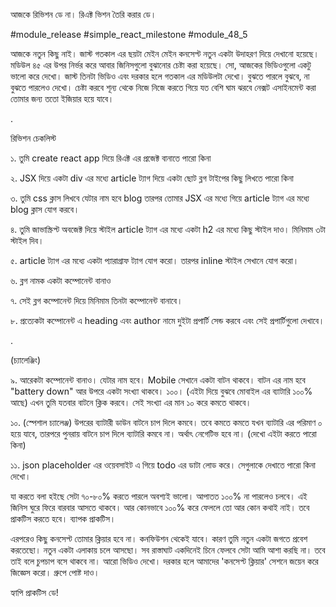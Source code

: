 আজকে রিভিশন ডে না। রিএক্ট ভিশন তৈরি করার ডে। 

#module_release #simple_react_milestone #module_48_5

আজকে নতুন কিছু নাই। জাস্ট গতকাল এর ছয়টা মেইন মেইন কনসেপ্ট নতুন একটা উদাহরণ দিয়ে দেখানো হয়েছে। মডিউল ৪৫ এর উপর নির্ভর করে আবার জিনিসগুলো বুঝানোর চেষ্টা করা হয়েছে। সো, আজকের ভিডিওগুলো একটু ভালো করে দেখো। জাস্ট তিনটা ভিডিও এবং দরকার হলে গতকাল এর মডিউলটা দেখো। বুঝতে পারলে বুঝবে, না বুঝতে পারলেও দেখো। চেষ্টা করবে শূন্য থেকে নিজে নিজে করতে গিয়ে যত বেশি ঘাম ঝরবে নেক্সট এসাইনমেন্ট করা তোমার জন্য ততো ইজিয়ার হয়ে যাবে। 



.

রিভিশন চেকলিস্ট 

১. তুমি create react app দিয়ে রিএক্ট এর প্রজেক্ট বানাতে পারো কিনা 

২. JSX দিয়ে একটা div এর মধ্যে article ট্যাগ দিয়ে একটা ছোট ব্লগ টাইপের কিছু লিখতে পারো কিনা 

৩. তুমি css ক্লাস লিখবে যেটার নাম হবে blog তারপর তোমার JSX এর মধ্যে গিয়ে article ট্যাগ এর মধ্যে blog ক্লাস যোগ করবে। 

৪. তুমি জাভাস্ক্রিপ্ট অবজেক্ট দিয়ে স্টাইল article ট্যাগ এর মধ্যে একটা h2 এর মধ্যে কিছু স্টাইল দাও। মিনিমাম ৩টা স্টাইল দিব। 

৫. article ট্যাগ এর মধ্যে একটা প্যারাগ্রাফ ট্যাগ যোগ করো। তারপর inline স্টাইল সেখানে যোগ করো। 

৬. ব্লগ নামক একটা কম্পোনেন্ট বানাও

৭. সেই ব্লগ কম্পোনেন্ট দিয়ে মিনিমাম তিনটা কম্পোনেন্ট বানাবে। 

৮. প্রত্যেকটা কম্পোনেন্ট এ heading এবং author নামে দুইটা প্রপার্টি সেন্ড করবে এবং সেই প্রপার্টিগুলো দেখাবে। 

.

(চ্যালেঞ্জিং)

৯. আরেকটা কম্পোনেন্ট বানাও। যেটার নাম হবে। Mobile সেখানে একটা বাটন থাকবে। বাটন এর নাম হবে "battery down" আর উপরে একটা সংখ্যা থাকবে। ১০০। (এইটা দিয়ে বুঝবে মোবাইল এর ব্যাটারি ১০০% আছে) এখন তুমি যতবার বাটনে ক্লিক করবে। সেই সংখ্যা এর মান ১০ করে কমতে থাকবে। 

১০. (স্পেশাল চ্যালেঞ্জ) উপরের ব্যাটারী ডাউন বাটনে চাপ দিলে কমবে। তবে কমতে কমতে যখন ব্যাটারি এর পরিমাণ ০ হয়ে যাবে, তারপরে পুনরায় বাটনে চাপ দিলে ব্যাটারি কমবে না। অর্থাৎ নেগেটিভ হবে না। (দেখো এইটা করতে পারো কিনা)

১১. json placeholder এর ওয়েবসাইট এ গিয়ে todo এর ডাটা লোড করে। সেগুলাকে দেখাতে পারো কিনা দেখো। 





যা করতে বলা হইছে সেটা ৭০-৮০% করতে পারলে অবশ্যই ভালো। আপাতত ১০০% না পারলেও চলবে। এই জিনিস ঘুরে ফিরে বারবার আসতে থাকবে। আর কোনভাবে ১০০% করে ফেললে তো আর কোন কথাই নাই। তবে প্রাকটিস করতে হবে। ব্যাপক প্রাকটিস। 

 



এরপরেও কিছু কনসেপ্ট তোমার ক্লিয়ার হবে না। কনফিউশন থেকেই যাবে। কারণ তুমি নতুন একটা জগতে প্রবেশ করতেছো। নতুন একটা এলাকায় চলে আসছো। সব রাস্তাঘাট একদিনেই চিনে ফেলবে সেটা আমি আশা করছি না। তবে তাই বলে চুপচাপ বসে থাকবে না। আরো ভিডিও দেখো। দরকার হলে আমাদের 'কনসেপ্ট ক্লিয়ার' সেশনে জয়েন করে জিজ্ঞেস করো। গ্রুপে পোষ্ট দাও। 





হ্যাপি প্রাকটিস ডে!
